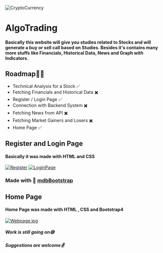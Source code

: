 ![CryptoCurrency](https://ouch-cdn2.icons8.com/hATj_zImd4tgjqWxBwPJhDoGM1pbsqL7ETigRlsyfRo/rs:fit:784:588/czM6Ly9pY29uczgu/b3VjaC1wcm9kLmFz/c2V0cy9zdmcvNTc2/L2E0YzAzMDM2LWJi/MDktNGE1YS1iMTY4/LTYzMDIyMzQyYjlj/Yy5zdmc.png)

# AlgoTrading

#### Basically this website will give you studies related to Stocks and will generate a buy or sell call based on Studies. Besides it's contains many more stuffs like Financials, Historical Data, News and Graph with Indicators.

## Roadmap🚴‍♂️
- Technical Analysis for a Stock ✅
- Fetching Financials and Historical Data ✖️
- Register / Login Page ✅
- Connection with Backend System ✖️
- Fetching News from API ✖️
- Fetching Market Gainers and Losers ✖️
- Home Page ✅


## Register and Login Page
#### Basically it was made with HTML and CSS
[![Register](https://i.postimg.cc/vmwSg75h/Register.png)](https://postimg.cc/BjNCRKYP)
[![LoginPage](https://i.postimg.cc/MHJyttK3/Screenshot-2021-08-05-154831.png)](https://postimg.cc/YG8GC6FQ)

### Made with 🤍 [mdbBootstrap](https://mdbootstrap.com/)

## Home Page
#### Home Page was made with HTML , CSS and Bootstrap4
[![Webpage.jpg](https://i.postimg.cc/zBrCF0ft/Webpage.jpg)](https://postimg.cc/R3gJM1KK)

##### Work is still going on😅
##### Suggestions are welcome✌️
